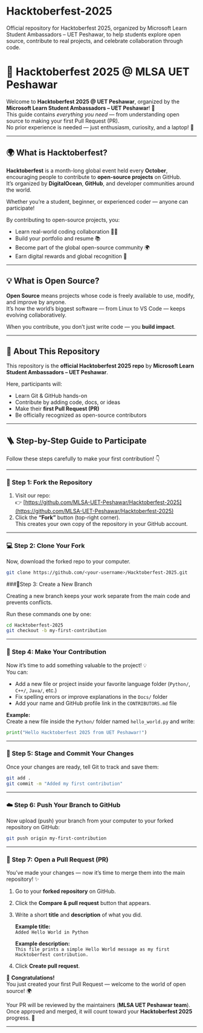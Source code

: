 # Hacktoberfest-2025
Official repository for Hacktoberfest 2025, organized by Microsoft Learn Student Ambassadors – UET Peshawar, to help students explore open source, contribute to real projects, and celebrate collaboration through code.
# 🎃 Hacktoberfest 2025 @ MLSA UET Peshawar

Welcome to **Hacktoberfest 2025 @ UET Peshawar**, organized by the **Microsoft Learn Student Ambassadors – UET Peshawar**! 💙  
This guide contains *everything you need* — from understanding open source to making your first Pull Request (PR).  
No prior experience is needed — just enthusiasm, curiosity, and a laptop! 🚀  

---

## 🌍 What is Hacktoberfest?

**Hacktoberfest** is a month-long global event held every **October**, encouraging people to contribute to **open-source projects** on GitHub.  
It’s organized by **DigitalOcean**, **GitHub**, and developer communities around the world.  

Whether you’re a student, beginner, or experienced coder — anyone can participate!  

By contributing to open-source projects, you:
- Learn real-world coding collaboration 🧑‍💻  
- Build your portfolio and resume 📚  
- Become part of the global open-source community 🌍  
- Earn digital rewards and global recognition 🏅  

---

## 💡 What is Open Source?

**Open Source** means projects whose code is freely available to use, modify, and improve by anyone.  
It’s how the world’s biggest software — from Linux to VS Code — keeps evolving collaboratively.  

When you contribute, you don’t just write code — you **build impact**.

---

## 🎯 About This Repository

This repository is the **official Hacktoberfest 2025 repo** by **Microsoft Learn Student Ambassadors – UET Peshawar**.  

Here, participants will:
- Learn Git & GitHub hands-on  
- Contribute by adding code, docs, or ideas  
- Make their **first Pull Request (PR)**  
- Be officially recognized as open-source contributors  

---

## 🪜 Step-by-Step Guide to Participate

Follow these steps carefully to make your first contribution! 👇  

---

### 🌿 Step 1: Fork the Repository

1. Visit our repo:  
   👉 [https://github.com/MLSA-UET-Peshawar/Hacktoberfest-2025](https://github.com/MLSA-UET-Peshawar/Hacktoberfest-2025)
2. Click the **“Fork”** button (top-right corner).  
   This creates your own copy of the repository in your GitHub account.

---

### 💻 Step 2: Clone Your Fork

Now, download the forked repo to your computer.

```bash
git clone https://github.com/<your-username>/Hacktoberfest-2025.git

```

###🌿Step 3: Create a New Branch

Creating a new branch keeps your work separate from the main code and prevents conflicts.

Run these commands one by one:

```bash
cd Hacktoberfest-2025
git checkout -b my-first-contribution

```
---

### 🧠 Step 4: Make Your Contribution

Now it’s time to add something valuable to the project! 💡  
You can:

- Add a new file or project inside your favorite language folder (`Python/`, `C++/`, `Java/`, etc.)  
- Fix spelling errors or improve explanations in the `Docs/` folder  
- Add your name and GitHub profile link in the `CONTRIBUTORS.md` file  

**Example:**  
Create a new file inside the `Python/` folder named `hello_world.py` and write:

```python
print("Hello Hacktoberfest 2025 from UET Peshawar!")

```
---


### 💾 Step 5: Stage and Commit Your Changes

Once your changes are ready, tell Git to track and save them:

```bash
git add .
git commit -m "Added my first contribution"
```
---

### ☁️ Step 6: Push Your Branch to GitHub

Now upload (push) your branch from your computer to your forked repository on GitHub:

```bash
git push origin my-first-contribution
```

---

### 🚀 Step 7: Open a Pull Request (PR)

You’ve made your changes — now it’s time to merge them into the main repository! ✨  

1. Go to your **forked repository** on GitHub.  
2. Click the **Compare & pull request** button that appears.  
3. Write a short **title** and **description** of what you did.  

   **Example title:**  
   `Added Hello World in Python`  

   **Example description:**  
   `This file prints a simple Hello World message as my first Hacktoberfest contribution.`  

4. Click **Create pull request**.  

🎉 **Congratulations!**  
You just created your first Pull Request — welcome to the world of open source! 🌍  

Your PR will be reviewed by the maintainers (**MLSA UET Peshawar team**).  
Once approved and merged, it will count toward your **Hacktoberfest 2025** progress. 🏅

---

